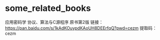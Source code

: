 # some_related_books
应用密码学  协议、算法与C源程序 原书第2版
链接：https://pan.baidu.com/s/1kAdKOuypdKAoUH8DEErfqQ?pwd=cezm 
提取码：cezm
